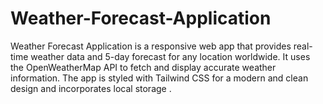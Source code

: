 # Weather-Forecast-Application
Weather Forecast Application is a responsive web app that provides real-time weather data and 5-day forecast for any location worldwide. It uses the OpenWeatherMap API to fetch and display accurate weather information. The app is styled with Tailwind CSS for a modern and clean design and incorporates local storage .
